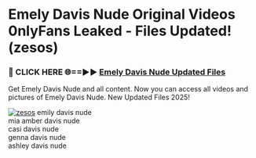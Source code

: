 # Emely Davis Nude Original Videos 0nlyFans Leaked - Files Updated! (zesos)

<h3>🔴 CLICK HERE 🌐==►► <a href="https://tinyurl.com/yc6ubb5a" rel="nofollow">Emely Davis Nude Updated Files</a></h3>

Get Emely Davis Nude and all content. Now you can access all videos and pictures of Emely Davis Nude. New Updated Files 2025!

[![zesos](https://i.imgur.com/7eu0CRL.gif)](https://tinyurl.com/yc6ubb5a)
emily davis nude<br>
mia amber davis nude<br>
casi davis nude<br>
genna davis nude<br>
ashley davis nude